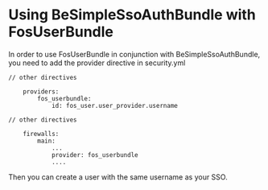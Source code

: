 Using BeSimpleSsoAuthBundle with FosUserBundle
======================================

In order to use FosUserBundle in conjunction with BeSimpleSsoAuthBundle, you need to add the provider directive in security.yml

```
// other directives

    providers:
        fos_userbundle:
            id: fos_user.user_provider.username

// other directives

    firewalls:
        main:
            ...
            provider: fos_userbundle
            ....
```

Then you can create a user with the same username as your SSO.
